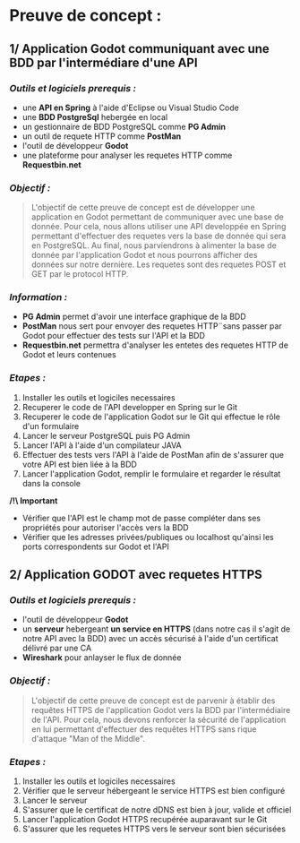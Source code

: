 # Preuve de concept :

## 1/ Application Godot communiquant avec une BDD par l'intermédiare d'une API

### *Outils et logiciels prerequis :*
- une **API en Spring** à l'aide d'Eclipse ou Visual Studio Code
- une **BDD PostgreSql** hebergée en local
- un gestionnaire de BDD PostgreSQL comme **PG Admin**
- un outil de requete HTTP comme **PostMan**
- l'outil de développeur **Godot**
- une plateforme pour analyser les requetes HTTP comme **Requestbin.net**

### *Objectif :*
> L'objectif de cette preuve de concept est de développer une application en Godot permettant de communiquer avec une base de donnée. Pour cela, nous allons utiliser une API developpée en Spring permettant d'effectuer des requetes vers la base de donnée qui sera en PostgreSQL. Au final, nous parviendrons à alimenter la base de donnée par l'application Godot et nous pourrons afficher des données sur notre dernière. Les requetes sont des requetes POST et GET par le protocol HTTP.

### *Information :*
- **PG Admin** permet d'avoir une interface graphique de la BDD
- **PostMan** nous sert pour envoyer des requetes HTTP¨sans passer par Godot pour effectuer des tests sur l'API et la BDD
- **Requestbin.net** permettra d'analyser les entetes des requetes HTTP de Godot et leurs contenues

### *Etapes :*

1. Installer les outils et logiciles necessaires
2. Recuperer le code de l'API developper en Spring sur le Git
3. Recuperer le code de l'application Godot sur le Git qui effectue le rôle d'un formulaire
4. Lancer le serveur PostgreSQL puis PG Admin
5. Lancer l'API à l'aide d'un compilateur JAVA
6. Effectuer des tests vers l'API à l'aide de PostMan afin de s'assurer que votre API est bien liée à la BDD
7. Lancer l'application Godot, remplir le formulaire et regarder le résultat dans la console

**/!\ Important**
* Vérifier que l'API est le champ mot de passe compléter dans ses propriétés pour autoriser l'accès vers la BDD
* Vérifier que les adresses privées/publiques ou localhost qu'ainsi les ports correspondents sur Godot et l'API

## 2/ Application GODOT avec requetes HTTPS

### *Outils et logiciels prerequis :*

- l'outil de développeur **Godot**
- un **serveur** hebergeant **un service en HTTPS** (dans notre cas il s'agit de notre API avec la BDD) avec un accès sécurisé à l'aide d'un certificat délivré par une CA
- **Wireshark** pour anlayser le flux de donnée

### *Objectif :*
> L'objectif de cette preuve de concept est de parvenir à établir des requêtes HTTPS de l'application Godot vers la BDD par l'intermédiaire de l'API. Pour cela, nous devons renforcer la sécurité de l'application en lui permettant d'effectuer des requêtes HTTPS sans rique d'attaque "Man of the Middle".

### *Etapes :*

1. Installer les outils et logiciles necessaires
2. Vérifier que le serveur hébergeant le service HTTPS est bien configuré
3. Lancer le serveur
4. S'assurer que le certificat de notre dDNS est bien à jour, valide et officiel
5. Lancer l'application Godot HTTPS recupérée auparavant sur le Git
6. S'assurer que les requetes HTTPS vers le serveur sont bien sécurisées 
